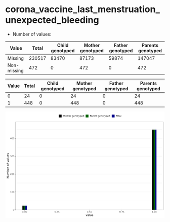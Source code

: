 # corona_vaccine_last_menstruation_unexpected_bleeding
- Number of values:

| Value | Total | Child genotyped | Mother genotyped | Father genotyped | Parents genotyped |
| ----- | ----- | --------------- | ---------------- | ---------------- |---------------- |
| Missing | 230517 | 83470 | 87173 | 59874 | 147047 |
| Non-missing | 472 | 0 | 472 | 0 | 472 |

| Value | Total | Child genotyped | Mother genotyped | Father genotyped | Parents genotyped |
| ----- | ----- | --------------- | ---------------- | ---------------- |---------------- |
| 0 | 24 | 0 | 24 | 0 | 24 |
| 1 | 448 | 0 | 448 | 0 | 448 |



![](corona_vaccine_last_menstruation_unexpected_bleeding_n.png)



